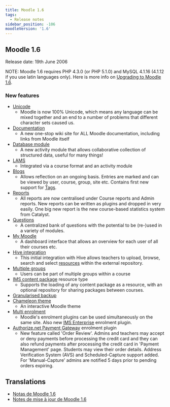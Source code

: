 ```yaml
---
title: Moodle 1.6
tags:
  - Release notes
sidebar_position: -106
moodleVersion: '1.6'
---
```


## Moodle 1.6

Release date: 19th June 2006

NOTE: Moodle 1.6 requires PHP 4.3.0 (or PHP 5.1.0) and MySQL 4.1.16 (4.1.12 if you use latin languages only). Here is more info on [Upgrading to Moodle 1.6](https://docs.moodle.org/dev/Upgrading_to_Moodle_1.6).

### New features

- [Unicode](https://docs.moodle.org/dev/UTF-8_migration)
  - Moodle is now 100% Unicode, which means any language can be mixed together and an end to a number of problems that different character sets caused us.
- [Documentation](https://docs.moodle.org/dev/MoodleDocs_development)
  - A new one-stop wiki site for ALL Moodle documentation, including links from Moodle itself
- [Database module](https://docs.moodle.org/dev/Database_module)
  - A new activity module that allows collaborative collection of structured data, useful for many things!
- [LAMS](https://docs.moodle.org/dev/LAMS)
  - Integrated via a course format and an activity module
- [Blogs](https://docs.moodle.org/dev/Blogs)
  - Allows reflection on an ongoing basis. Entries are marked and can be viewed by user, course, group, site etc. Contains first new support for [Tags](https://docs.moodle.org/dev/Tags).
- [Reports](https://docs.moodle.org/dev/Reports)
  - All reports are now centralised under Course reports and Admin reports. New reports can be written as plugins and dropped in very easily. One big new report is the new course-based statistics system from Catalyst.
- [Questions](https://docs.moodle.org/dev/Questions)
  - A centralized bank of questions with the potential to be (re-)used in a variety of modules.
- [My Moodle](https://docs.moodle.org/dev/My_Moodle)
  - A dashboard interface that allows an overview for each user of all their courses etc.
- [Hive integration](https://docs.moodle.org/dev/Hive_integration)
  - This initial integration with Hive allows teachers to upload, browse, search and select [resources](https://docs.moodle.org/dev/Resources) within the external repository.
- [Multiple groups](https://docs.moodle.org/dev/Multiple_groups)
  - Users can be part of multiple groups within a course
- [IMS content package](https://docs.moodle.org/dev/IMS_content_package) resource type
  - Supports the loading of any content package as a resource, with an optional repository for sharing packages between courses.
- [Granularised backup](https://docs.moodle.org/dev/Course_backup)
- [Chameleon theme](https://docs.moodle.org/dev/Chameleon)
  - An interactive Moodle theme
- [Multi enrolment](https://docs.moodle.org/dev/Enrolment_plugins)
  - Moodle's enrolment plugins can be used simultaneously on the same site. Also new [IMS Enterprise](https://docs.moodle.org/dev/IMS_Enterprise) enrolment plugin.
- [Authorize.net Payment Gateway](https://docs.moodle.org/dev/Authorize.net_Payment_Gateway) enrolment plugin
  - New feature called 'Order Review'. Admins and teachers may accept or deny payments before processing the credit card and they can also refund payments after processing the credit card in 'Payment Management' page. Students may view their order details. Address Verification System (AVS) and Scheduled-Capture support added. For 'Manual-Capture' admins are notified 5 days prior to pending orders expiring.

## Translations

- [Notas de Moodle 1.6](https://docs.moodle.org/es/Notas_de_Moodle_1.6)
- [Notes de mise à jour de Moodle 1.6](https://docs.moodle.org/fr/Notes_de_mise_à_jour_de_Moodle_1.6)
